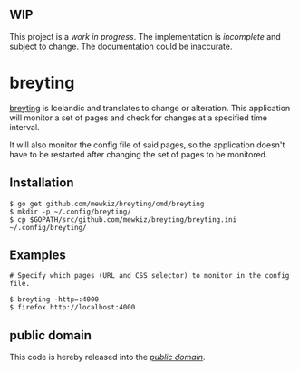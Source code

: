 WIP
---

This project is a *work in progress*. The implementation is *incomplete* and
subject to change. The documentation could be inaccurate.

breyting
========

[breyting][] is Icelandic and translates to change or alteration. This
application will monitor a set of pages and check for changes at a specified
time interval.

It will also monitor the config file of said pages, so the application doesn't
have to be restarted after changing the set of pages to be monitored.

[breyting]: https://en.wiktionary.org/wiki/breyting

Installation
------------

	$ go get github.com/mewkiz/breyting/cmd/breyting
	$ mkdir -p ~/.config/breyting/
	$ cp $GOPATH/src/github.com/mewkiz/breyting/breyting.ini ~/.config/breyting/

Examples
--------

	# Specify which pages (URL and CSS selector) to monitor in the config file.

	$ breyting -http=:4000
	$ firefox http://localhost:4000

public domain
-------------

This code is hereby released into the *[public domain][]*.

[public domain]: https://creativecommons.org/publicdomain/zero/1.0/
